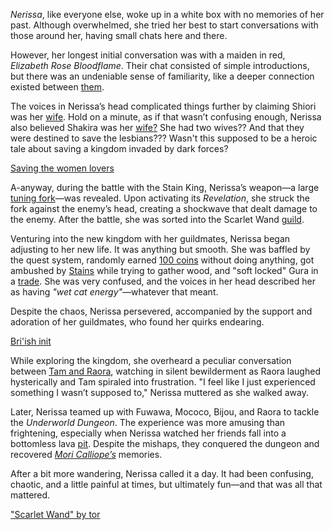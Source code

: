 *Nerissa*, like everyone else, woke up in a white box with no memories of her past. Although overwhelmed, she tried her best to start conversations with those around her, having small chats here and there.

However, her longest initial conversation was with a maiden in red, *Elizabeth Rose Bloodflame*. Their chat consisted of simple introductions, but there was an undeniable sense of familiarity, like a deeper connection existed between [them](https://www.youtube.com/live/PJSd7DYlGNo?si=l3socXPAD6ViAdz6\&t=1654).

The voices in Nerissa’s head complicated things further by claiming Shiori was her [wife](https://www.youtube.com/live/PJSd7DYlGNo?si=IrdKxeAeyiGiGTRo\&t=2831). Hold on a minute, as if that wasn’t confusing enough, Nerissa also believed Shakira was her [wife?](https://www.youtube.com/live/PJSd7DYlGNo?si=OQzUggvD5b5qEPR-\&t=2858) She had two wives?? And that they were destined to save the lesbians??? Wasn't this supposed to be a heroic tale about saving a kingdom invaded by dark forces?

[Saving the women lovers](#embed:https://www.youtube.com/live/PJSd7DYlGNo?si=mFVLccqol1nRAhOa\&t=2883)

A-anyway, during the battle with the Stain King, Nerissa’s weapon—a large [tuning fork](https://www.youtube.com/live/PJSd7DYlGNo?si=YUlEKwX4-40_5Ozy\&t=3378)—was revealed. Upon activating its *Revelation*, she struck the fork against the enemy’s head, creating a shockwave that dealt damage to the enemy. After the battle, she was sorted into the Scarlet Wand [guild](https://www.youtube.com/live/PJSd7DYlGNo?si=bBVH8rYcn0cL0hzO\&t=3533).

Venturing into the new kingdom with her guildmates, Nerissa began adjusting to her new life. It was anything but smooth. She was baffled by the quest system, randomly earned [100 coins](https://www.youtube.com/live/PJSd7DYlGNo?si=Y5p-IBZHw__yD9o1\&t=4842) without doing anything, got ambushed by [Stains](https://www.youtube.com/live/PJSd7DYlGNo?si=ee1ikNmeMoYdUCkA\&t=5226) while trying to gather wood, and "soft locked" Gura in a [trade](https://www.youtube.com/live/PJSd7DYlGNo?si=cGT81Dci8yieBCmn\&t=5619). She was very confused, and the voices in her head described her as having *"wet cat energy"*—whatever that meant.

Despite the chaos, Nerissa persevered, accompanied by the support and adoration of her guildmates, who found her quirks endearing.

[Bri'ish init](#embed:https://www.youtube.com/live/PJSd7DYlGNo?t=6344)

While exploring the kingdom, she overheard a peculiar conversation between [Tam and Raora](https://www.youtube.com/live/DDwNcYCtAXw?si=HEyqQCWXDnTaUrnB\&t=474), watching in silent bewilderment as Raora laughed hysterically and Tam spiraled into frustration. "I feel like I just experienced something I wasn’t supposed to," Nerissa muttered as she walked away.

Later, Nerissa teamed up with Fuwawa, Mococo, Bijou, and Raora to tackle the *Underworld Dungeon*. The experience was more amusing than frightening, especially when Nerissa watched her friends fall into a bottomless lava [pit](https://www.youtube.com/live/DDwNcYCtAXw?si=mGSwx70XvMtulrqg\&t=3511). Despite the mishaps, they conquered the dungeon and recovered *[Mori Calliope’s](https://www.youtube.com/live/DDwNcYCtAXw?si=ceD6NIenRuYSxQYk\&t=5176)* memories.

After a bit more wandering, Nerissa called it a day. It had been confusing, chaotic, and a little painful at times, but ultimately fun—and that was all that mattered.

["Scarlet Wand" by tor](https://x.com/torkirby/status/1830410419082510816)
